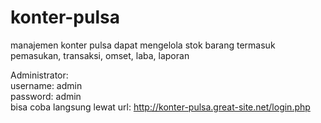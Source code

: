 # konter-pulsa
manajemen konter pulsa dapat mengelola stok barang termasuk pemasukan, transaksi, omset, laba, laporan

Administrator: <br>
username: admin <br>
password: admin
<br>
bisa coba langsung lewat url:
http://konter-pulsa.great-site.net/login.php 
